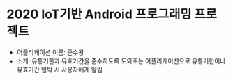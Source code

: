 # 2020 IoT기반 Android 프로그래밍 프로젝트
* 어플리케이션 이름: 준수왕
* 소개: 유통기한과 유효기간을 준수하도록 도와주는 어플리케이션으로 유통기한이나 유효기간 임박 시 사용자에게 알림
